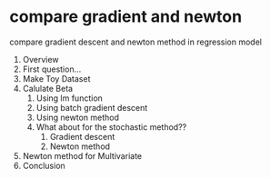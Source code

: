 # compare gradient and newton
compare gradient descent and newton method in regression model

1. Overview
2. First question…
3. Make Toy Dataset
4. Calulate Beta
    1. Using lm function
    2. Using batch gradient descent
    3. Using newton method
    4. What about for the stochastic method??
        1. Gradient descent
        2. Newton method
5. Newton method for Multivariate
6. Conclusion